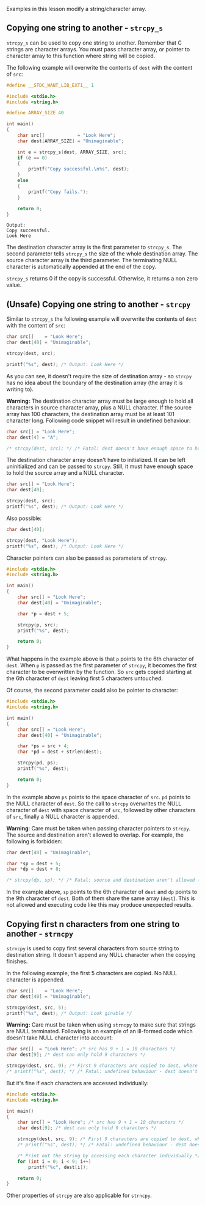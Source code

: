 Examples in this lesson modify a string/character array.

## Copying one string to another - `strcpy_s`

`strcpy_s` can be used to copy one string to another. Remember that C strings are character arrays. You must pass character array, or pointer to character array to this function where string will be copied.

The following example will overwrite the contents of `dest` with the content of `src`:

```C
#define __STDC_WANT_LIB_EXT1__ 1

#include <stdio.h>
#include <string.h>

#define ARRAY_SIZE 40

int main()
{
	char src[]            = "Look Here";
	char dest[ARRAY_SIZE] = "Unimaginable";

	int e = strcpy_s(dest, ARRAY_SIZE, src);
	if (e == 0)
	{
		printf("Copy successful.\n%s", dest);
	}
	else
	{
		printf("Copy fails.");
	}

	return 0;
}

```
```
Output:
Copy successful.
Look Here
```

The destination character array is the first parameter to `strcpy_s`. The second parameter tells `strcpy_s` the size of the whole destination array. The source character array is the third parameter. The terminating NULL character is automatically appended at the end of the copy.

`strcpy_s` returns 0 if the copy is successful. Otherwise, it returns a non zero value.

## **(Unsafe)** Copying one string to another - `strcpy`

Similar to `strcpy_s` the following example will overwrite the contents of `dest` with the content of `src`:

```C
char src[]    = "Look Here";
char dest[40] = "Unimaginable";

strcpy(dest, src);

printf("%s", dest); /* Output: Look Here */
```

As you can see, it doesn't require the size of destination array - so `strcpy` has no idea about the boundary of the destination array (the array it is writing to).

**Warning:** The destination character array must be large enough to hold all characters in source character array, plus a NULL character. If the source array has 100 characters, the destination array must be at least 101 character long. Following code snippet will result in undefined behaviour:

```C
char src[] = "Look Here";
char dest[4] = "A";

/* strcpy(dest, src); */ /* Fatal: dest doesn't have enough space to hold all characters of src */
```

The destination character array doesn't have to initialized. It can be left uninitialized and can be passed to `strcpy`. Still, it must have enough space to hold the source array and a NULL character.

```C
char src[] = "Look Here";
char dest[40];

strcpy(dest, src);
printf("%s", dest); /* Output: Look Here */
```

Also possible:
```C
char dest[40];

strcpy(dest, "Look Here");
printf("%s", dest); /* Output: Look Here */
```

Character pointers can also be passed as parameters of `strcpy`.

```C runnable
#include <stdio.h>
#include <string.h>

int main()
{
	char src[] = "Look Here";
	char dest[40] = "Unimaginable";

	char *p = dest + 5;

	strcpy(p, src);
	printf("%s", dest);

	return 0;
}

```

What happens in the example above is that `p` points to the 6th character of `dest`. When `p` is passed as the first parameter of `strcpy`, it becomes the first character to be overwritten by the function. So `src` gets copied starting at the 6th character of `dest` leaving first 5 characters untouched.

Of course, the second parameter could also be pointer to character:

```C runnable
#include <stdio.h>
#include <string.h>

int main()
{
	char src[] = "Look Here";
	char dest[40] = "Unimaginable";

	char *ps = src + 4;
	char *pd = dest + strlen(dest);

	strcpy(pd, ps);
	printf("%s", dest);

	return 0;
}
```

In the example above `ps` points to the space character of `src`. `pd` points to the NULL character of `dest`. So the call to `strcpy` overwrites the NULL character of `dest` with space character of `src`, followed by other characters of `src`, finally a NULL character is appended.

**Warning**: Care must be taken when passing character pointers to `strcpy`. The source and destination aren't allowed to overlap. For example, the following is forbidden:

```C
char dest[40] = "Unimaginable";

char *sp = dest + 5;
char *dp = dest + 8;

/* strcpy(dp, sp); */ /* Fatal: source and destination aren't allowed to overlap */
```

In the example above, `sp` points to the 6th character of `dest` and `dp` points to the 9th character of `dest`. Both of them share the same array (`dest`). This is not allowed and executing code like this may produce unexpected results.

## Copying first n characters from one string to another - `strncpy`

`strncpy` is used to copy first several characters from source string to destination string. It doesn't append any NULL character when the copying finishes.

In the following example, the first 5 characters are copied. No NULL character is appended.

```C
char src[]    = "Look Here";
char dest[40] = "Unimaginable";

strncpy(dest, src, 5);
printf("%s", dest); /* Output: Look ginable */
```

**Warning:** Care must be taken when using `strncpy` to make sure that strings are NULL terminated. Following is an example of an ill-formed code which doesn't take NULL character into account:

```C
char src[]  = "Look Here"; /* src has 9 + 1 = 10 characters */
char dest[9]; /* dest can only hold 9 characters */

strncpy(dest, src, 9); /* First 9 characters are copied to dest, where is the NULL character? */
/* printf("%s", dest); */ /* Fatal: undefined behaviour - dest doesn't have a NULL character */
```

But it's fine if each characters are accessed individually:

```C runnable
#include <stdio.h>
#include <string.h>

int main()
{
	char src[] = "Look Here"; /* src has 9 + 1 = 10 characters */
	char dest[9]; /* dest can only hold 9 characters */

	strncpy(dest, src, 9); /* First 9 characters are copied to dest, where is the NULL character? */
	/* printf("%s", dest); */ /* Fatal: undefined behaviour - dest doesn't have a NULL character */

    /* Print out the string by accessing each character individually */
	for (int i = 0; i < 9; i++)
		printf("%c", dest[i]);

	return 0;
}
```

Other properties of `strcpy` are also applicable for `strncpy`.

